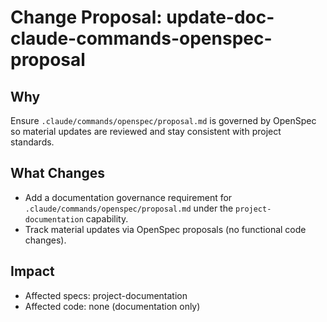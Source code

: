# Change Proposal: update-doc-claude-commands-openspec-proposal

## Why

Ensure `.claude/commands/openspec/proposal.md` is governed by OpenSpec so material updates are reviewed and stay consistent with project standards.

## What Changes

- Add a documentation governance requirement for `.claude/commands/openspec/proposal.md` under the `project-documentation` capability.
- Track material updates via OpenSpec proposals (no functional code changes).

## Impact

- Affected specs: project-documentation
- Affected code: none (documentation only)
